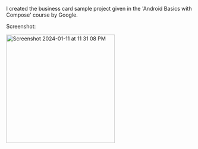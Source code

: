 I created the business card sample project given in the 'Android Basics with Compose' course by Google. 

Screenshot:

<img width="292" alt="Screenshot 2024-01-11 at 11 31 08 PM" src="https://github.com/amedinaaa/BuisnessCard/assets/118236100/83fcc9f5-5e7f-4342-99e8-992752cc3ad4">
